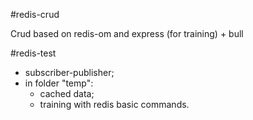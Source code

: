 #redis-crud

Crud based on redis-om and express (for training) + bull

#redis-test
- subscriber-publisher;
- in folder "temp":
  - cached data;
  - training with redis basic commands.

